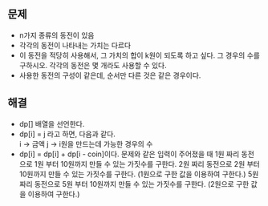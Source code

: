 ## 문제
- n가지 종류의 동전이 있음
- 각각의 동전이 나타내는 가치는 다르다
- 이 동전을 적당히 사용해서, 그 가치의 합이 k원이 되도록 하고 싶다. 그 경우의 수를 구하시오. 각각의 동전은 몇 개라도 사용할 수 있다.
- 사용한 동전의 구성이 같은데, 순서만 다른 것은 같은 경우이다.

## 해결
- dp[] 배열을 선언한다.
- dp[i] = j 라고 하면, 다음과 같다.  
  i → 금액
  j → i원을 만드는데 가능한 경우의 수
- dp[i] = dp[i] + dp[i - coin]이다.
  문제와 같은 입력이 주어졌을 때
  1원 짜리 동전으로 1원 부터 10원까지 만들 수 있는 가짓수를 구한다.
  2원 짜리 동전으로 2원 부터 10원까지 만들 수 있는 가짓수를 구한다. (1원으로 구한 값을 이용하여 구한다.)
  5원 짜리 동전으로 5원 부터 10원까지 만들 수 있는 가짓수를 구한다. (2원으로 구한 값을 이용하여 구한다.)
